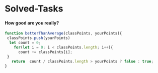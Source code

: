 # Solved-Tasks
#### How good are you really?
````javascript
function betterThanAverage(classPoints, yourPoints){
 classPoints.push(yourPoints)
  let count = 0;
    for(let i = 0; i < classPoints.length; i++){
      count += classPoints[i]; 
 }
   return  count / classPoints.length > yourPoints ? false : true;
}
````











